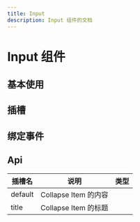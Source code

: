 ```yaml
---
title: Input
description: Input 组件的文档
---
```


# Input 组件

## 基本使用
<preview path="./demo/Input/InputBasic.vue"></preview>


## 插槽
<preview path="./demo/Input/InputSlot.vue"></preview>


## 绑定事件
<preview path="./demo/Input/InputEvent.vue"></preview>























## Api


| 插槽名  | 说明                 | 类型 |
| ------- | -------------------- | ---- |
| default | Collapse Item 的内容 |      |
| title   | Collapse Item 的标题 |      |